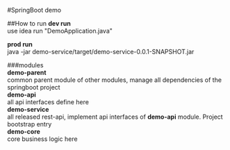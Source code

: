 #SpringBoot demo

##How to run 
**dev run**  
use idea run "DemoApplication.java"

**prod run**  
java -jar demo-service/target/demo-service-0.0.1-SNAPSHOT.jar


###modules  
**demo-parent**  
common parent module of other modules, manage all dependencies of the springboot project  
**demo-api**  
all api interfaces define here  
**demo-service**  
all released rest-api, implement api interfaces of **demo-api** module. Project bootstrap entry  
**demo-core**  
core business logic here